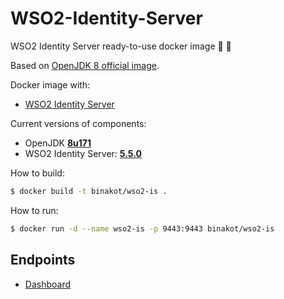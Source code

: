 # WSO2-Identity-Server

WSO2 Identity Server ready-to-use docker image 👤 👀

Based on [OpenJDK 8 official image](https://github.com/docker-library/openjdk/blob/master/8-jdk/Dockerfile).

Docker image with:
* [WSO2 Identity Server](https://wso2.com/identity-and-access-management) 

Current versions of components:
* OpenJDK [**8u171**](https://buildd.debian.org/status/logs.php?pkg=openjdk-8)
* WSO2 Identity Server: [**5.5.0**](https://github.com/wso2/product-is/releases/tag/v5.5.0)

How to build:

```bash
$ docker build -t binakot/wso2-is .
```

How to run:

```bash
$ docker run -d --name wso2-is -p 9443:9443 binakot/wso2-is
```

## Endpoints

* [Dashboard](https://localhost:9443)
